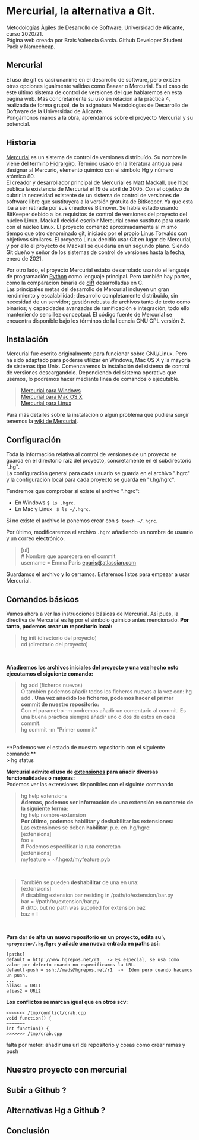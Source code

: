 # Mercurial, la alternativa a Git.

Metodologías Ágiles de Desarrollo de Software, Universidad de Alicante, curso 2020/21. <br>
Página web creada por Brais Valencia García. Github Developer Student Pack y Namecheap.

## Mercurial
El uso de git es casi unanime en el desarrollo de software, pero existen otras opciones igualmente validas como Baazar o Mercurial.
Es el caso de este último sistema de control de versiones del que hablaremos en esta página web. Más concretamente su uso en relación 
a la práctica 4, realizada de forma grupal, de la asignatura Metodologías de Desarrollo de Doftware de la Universidad de Alicante. <br>
Pongámonos manos a la obra, aprendamos sobre el proyecto Mercurial y su potencial.

## Historia
[Mercurial](https://www.mercurial-scm.org/) es un sistema de control de versiones distribuído. Su nombre le viene del termino 
[Hidrargiro](https://es.wikipedia.org/wiki/Mercurio_(elemento)). Termino usado en la literatura antigua para designar al 
Mercurio, elemento quimico con el símbolo Hg y número atómico 80. <br>
El creador y desarrollador principal de Mercurial es Matt Mackall, que hizo pública la existencia de Mercurial el 19 de abril de 2005.
Con el objetivo de cubrir la necesidad existente de un sistema de control de versiones de software libre que sustituyera a la versión gratuita de BitKeeper.
Ya que esta iba a ser retirada por sus creadores Bitmover. Se había estado usando BitKeeper debido a los requisitos de control de versiones del proyecto del núcleo Linux. Mackall decidió escribir Mercurial como sustituto para usarlo con el núcleo Linux. El proyecto comenzó aproximadamente al mismo tiempo que otro denominado git, iniciado por el propio Linus Torvalds con objetivos similares. El proyecto Linux decidió usar Git en lugar de Mercurial, y por ello el proyecto de Mackall se quedaría en un segundo plano.
Siendo Git dueño y señor de los sistemas de control de versiones hasta la fecha, enero de 2021. <br>

Por otro lado, el proyecto Mercurial estaba desarrolado usando el lenguaje de programación [Python](https://www.python.org/) como lenguaje principal. Pero también 
hay partes, como la comparacion binaria de [diff](https://es.wikipedia.org/wiki/Diff) desarrolladas en C.<br>
Las principales metas del desarrollo de Mercurial incluyen un gran rendimiento y escalabilidad; desarrollo completamente distribuido, sin necesidad de un servidor; gestión robusta de archivos tanto de texto como binarios; y capacidades avanzadas de ramificación e integración, todo ello manteniendo sencillez conceptual.
El código fuente de Mercurial se encuentra disponible bajo los términos de la licencia GNU GPL versión 2. <br>

## Instalación
Mercurial fue escrito originalmente para funcionar sobre GNU/Linux. Pero ha sido adaptado para poderse utilizar en Windows, Mac OS X y la mayoría de sistemas tipo Unix.
Comenzaremos la instalación del sistema de control de versiones descargandolo. Dependiendo del sistema operativo que usemos, lo podremos hacer mediante linea
de comandos o ejecutable.
> [Mercurial para Windows](https://www.mercurial-scm.org/wiki/Download#Windows) <br>
> [Mercurial para Mac OS X](https://www.mercurial-scm.org/downloads) <br>
> [Mercurial para Linux](https://www.mercurial-scm.org/wiki/Download#Linux_.28.deb.29) <br>

Para más detalles sobre la instalación o algun problema que pudiera surgir tenemos la [wiki de Mercurial](https://www.mercurial-scm.org/wiki/Download).

## Configuración
Toda la información relativa al control de versiones de un proyecto se guarda en el directorio raíz del proyecto, concretamente
en el subdirectorio ".hg". <br>
La configuración general para cada usuario se guarda en el archivo ".hgrc" y la configuración local para cada proyecto se guarda en
"<repo>/.hg/hgrc". <br>
  
Tendremos que comprobar si existe el archivo ".hgrc":
- En Windows ``` $ ls .hgrc ```.
- En Mac y Linux ``` $ ls ~/.hgrc```.

Si no existe el archivo lo ponemos crear con ``` $ touch ~/.hgrc ```.

Por último, modificaremos el archivo ``` .hgrc ``` añadiendo un nombre de usuario y un correo electrónico. 
> [ui] <br>
> \# Nombre que aparecerá en el commit <br>
> username = Emma Paris <eparis@atlassian.com> <br>

Guardamos el archivo y lo cerramos. Estaremos listos para empezar a usar Mercurial.

## Comandos básicos
Vamos ahora a ver las instrucciones básicas de Mercurial. Así pues, la directiva de Mercurial es ```hg``` por el simbolo quimico antes mencionado.
**Por tanto, podemos crear un repositorio local:**
> hg init (directorio del proyecto) <br>
> cd (directorio del proyecto) <br>
<br>

**Añadiremos los archivos iniciales del proyecto y una vez hecho esto ejecutamos el siguiente comando:**
> hg add (ficheros nuevos) <br>
O también podemos añadir todos los ficheros nuevos a la vez con:
> hg add .
**Una vez añadido los ficheros, podemos hacer el primer commit de nuestro repositorio:** <br>
Con el parametro -m podremos añadir un comentario al commit. Es una buena práctica siempre añadir uno o dos de estos en cada commit. <br>
> hg commit -m "Primer commit" <br>
<br>
**Podemos ver el estado de nuestro repositorio con el siguiente comando:** <br>
> hg status
<br>

**Mercurial admite el uso de [extensiones](https://www.mercurial-scm.org/wiki/UsingExtensions) para añadir diversas funcionalidades o mejoras:** <br>
Podemos ver las extensiones disponibles con el siguinte commando
> hg help extensions <br>
**Ádemas, podemos ver información de una extensión en concreto de la siguiente forma:** <br>
> hg help nombre-extension <br>
**Por último, podemos habilitar y deshabilitar las extensiones:** <br>
> Las extensiones se deben **habilitar**, p.e. en .hg/hgrc:<br>
> [extensions] <br>
> foo = <br>
> \# Podemos especificar la ruta concretan <br>
> [extensions] <br>
> myfeature = ~/.hgext/myfeature.pyb <br>

<br>

> También se pueden **deshabilitar** de una en una: <br>
> [extensions] <br>
> \# disabling extension bar residing in /path/to/extension/bar.py <br>
> bar = !/path/to/extension/bar.py <br>
> \# ditto, but no path was supplied for extension baz <br>
> baz = ! <br>
<br>

**Para dar de alta un nuevo repositorio en un proyecto, edita su ```\<proyecto>/.hg/hgrc``` y añade una nueva entrada en
paths así:**
```
[paths]
default = http://www.hgrepos.net/r1   -> Es especial, se usa como valor por defecto cuando no especificamos la URL.
default-push = ssh://mads@hgrepos.net/r1  ->  Idem pero cuando hacemos un push.
...
alias1 = URL1
alias2 = URL2
```

**Los conflictos se marcan igual que en otros scv:**
```
<<<<<<< /tmp/conflict/crab.cpp
void function() {
=======
int function() {
>>>>>>> /tmp/crab.cpp
```

falta por meter: añadir una url de repositorio y cosas como crear ramas y push

## Nuestro proyecto con mercurial
## Subir a Github ?
## Alternativas Hg a Github ?
## Conclusión

